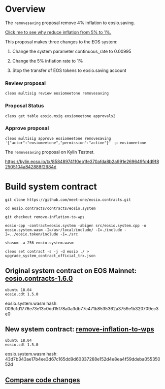 # Overview

The `removesaving` proposal remove 4% inflation to eosio.saving.

[Click me to see why reduce inflation from 5% to 1%.](https://medium.com/meet-one/meet-one-has-released-the-4-inflation-removal-eos-code-change-on-github-28e66f796e9b) 

This proposal makes three changes to the EOS system:

1. Change the system parameter continuous_rate to 0.00995

2. Change the 5% inflation rate to 1%

3. Stop the transfer of EOS tokens to eosio.saving account

### Review proposal

```
cleos multisig review eosiomeetone removesaving
```

### Proposal Status

```
cleos get table eosio.msig eosiomeetone approvals2
```

### Approve proposal

```
cleos multisig approve eosiomeetone removesaving '{"actor":"eosiomeetone","permission":"active"}' -p eosiomeetone
```

The `removesaving` proposal on Kylin Testnet.

https://kylin.eosx.io/tx/85848974110eb1fe370afda8b2a991e269649fd4d9f82505104a842888f2684d


# Build system contract

```shell
git clone https://github.com/meet-one/eosio.contracts.git

cd eosio.contracts/contracts/eosio.system

git checkout remove-inflation-to-wps

eosio-cpp -contract=eosio.system -abigen src/eosio.system.cpp -o eosio.system.wasm -I=/usr/local/include/ -I=./include -I=../eosio.token/include -I=./src

shasum -a 256 eosio.system.wasm

cleos set contract -s -j -d eosio ./ > upgrade_system_contract_official_trx.json
```


## Original system contract on EOS Mainnet: [eosio.contracts-1.6.0](https://github.com/EOSIO/eosio.contracts/tree/v1.6.0)

```
ubuntu 18.04
eosio.cdt 1.5.0
```

eosio.system.wasm hash: 009c1d1776e73e13c0dd15f78a0a3db77c471b8535362a3759e1b320709ec3e0

## New system contract: [remove-inflation-to-wps](https://github.com/meet-one/eosio.contracts/tree/remove-inflation-to-wps)

```
ubuntu 18.04
eosio.cdt 1.5.0
```

eosio.system.wasm hash: 43d7b343ae17b4ee3d67c165dd9d60337288e152d4e8ea4f59ddeba05535052d

## [Compare code changes](https://github.com/meet-one/eosio.contracts/compare/v1.6.0...meet-one:remove-inflation-to-wps?diff=unified)
